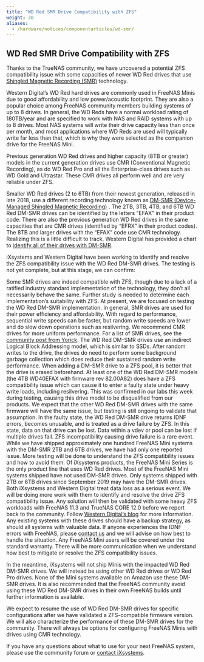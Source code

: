 ```yaml
---
title: "WD Red SMR Drive Compatibility with ZFS"
weight: 30
aliases:
  - /hardware/notices/componentarticles/wd-smr/
---
```


## WD Red SMR Drive Compatibility with ZFS

Thanks to the TrueNAS community, we have uncovered a potential ZFS compatibility issue with some capacities of newer WD Red drives that use [Shingled Magnetic Recording (SMR)](https://en.wikipedia.org/wiki/Shingled_magnetic_recording) technology.

Western Digital’s WD Red hard drives are commonly used in FreeNAS Minis due to good affordability and low power/acoustic footprint. They are also a popular choice among FreeNAS community members building systems of up to 8 drives. In general, the WD Reds have a normal workload rating of 180TB/year and are specified to work with NAS and RAID systems with up to 8 drives. Most NAS systems will write their drive capacity less than once per month, and most applications where WD Reds are used will typically write far less than that, which is why they were selected as the companion drive for the FreeNAS Mini.

Previous generation WD Red drives and higher capacity (8TB or greater) models in the current generation drives use CMR (Conventional Magnetic Recording), as do WD Red Pro and all the Enterprise-class drives such as WD Gold and Ultrastar. These CMR drives all perform well and are very reliable under ZFS.

Smaller WD Red drives (2 to 6TB) from their newest generation, released in late 2018, use a different recording technology known as [DM-SMR (Device-Managed Shingled Magnetic Recording)](https://blog.westerndigital.com/wd-red-nas-drives/) .  The 2TB, 3TB, 4TB, and 6TB WD Red DM-SMR drives can be identified by the letters “EFAX” in their product code. There are also the previous generation WD Red drives in the same capacities that are CMR drives (identified by “EFRX” in their product codes). The 8TB and larger drives with the “EFAX” code use CMR technology.  Realizing this is a little difficult to track, Western Digital has provided a chart to [identify all of their drives with DM-SMR](https://blog.westerndigital.com/wp-content/uploads/2020/04/2020_04_22_WD_SMR_SKUs_1Slide.pdf).

iXsystems and Western Digital have been working to identify and resolve the ZFS compatibility issue with the WD Red DM-SMR drives. The testing is not yet complete, but at this stage, we can confirm:

Some SMR drives are indeed compatible with ZFS, though due to a lack of a ratified industry standard implementation of the technology, they don’t all necessarily behave the same.  Further study is needed to determine each implementation’s suitability with ZFS.  At present, we are focused on testing the WD Red DM-SMR implementation.
In general, SMR drives are used for their power efficiency and affordability. With regard to performance, sequential write speeds can be faster, but random write speeds are lower and do slow down operations such as resilvering. We recommend CMR drives for more uniform performance. For a list of SMR drives, see the [community post from Yorick](https://www.ixsystems.com/community/resources/list-of-known-smr-drives.141/).
The WD Red DM-SMR drives use an indirect Logical Block Addressing model, which is similar to SSDs. After random writes to the drive, the drives do need to perform some background garbage collection which does reduce their sustained random write performance. When adding a DM-SMR drive to a ZFS pool, it is better that the drive is erased beforehand.
At least one of the WD Red DM-SMR models (the 4TB WD40EFAX with firmware rev 82.00A82) does have a ZFS compatibility issue which can cause it to enter a faulty state under heavy write loads, including resilvering. This was confirmed in our labs this week during testing, causing this drive model to be disqualified from our products. We expect that the other WD Red DM-SMR drives with the same firmware will have the same issue, but testing is still ongoing to validate that assumption.
In the faulty state, the WD Red DM-SMR drive returns IDNF errors, becomes unusable, and is treated as a drive failure by ZFS.  In this state, data on that drive can be lost. Data within a vdev or pool can be lost if multiple drives fail.
ZFS incompatibility causing drive failure is a rare event. While we have shipped approximately one hundred FreeNAS Mini systems with the DM-SMR 2TB and 6TB drives, we have had only one reported issue. More testing will be done to understand the ZFS compatibility issues and how to avoid them.
Of iXsystems products, the FreeNAS Mini Series is the only product line that uses WD Red drives. Most of the FreeNAS Mini systems shipped have not used DM-SMR drives. Only systems shipped with 2TB or 6TB drives since September 2019 may have the DM-SMR drives.
Both iXsystems and Western Digital treat data loss as a serious event. We will be doing more work with them to identify and resolve the drive ZFS compatibility issue. Any solution will then be validated with some heavy ZFS workloads with FreeNAS 11.3 and TrueNAS CORE 12.0 before we report back to the community. Follow [Western Digital’s blog](https://blog.westerndigital.com/wd-red-nas-drives/) for more information.
Any existing systems with these drives should have a backup strategy, as should all systems with valuable data. If anyone experiences the IDNF errors with FreeNAS, please [contact us](https://www.ixsystems.com/contact-us/) and we will advise on how best to handle the situation. Any FreeNAS Mini users will be covered under the standard warranty. There will be more communication when we understand how best to mitigate or resolve the ZFS compatibility issues.

In the meantime, iXsystems will not ship Minis with the impacted WD Red DM-SMR drives. We will instead be using other WD Red drives or WD Red Pro drives. None of the Mini systems available on Amazon use these DM-SMR drives. It is also recommended that the FreeNAS community avoid using these WD Red DM-SMR drives in their own FreeNAS builds until further information is available.

We expect to resume the use of WD Red DM-SMR drives for specific configurations after we have validated a ZFS-compatible firmware version. We will also characterize the performance of these DM-SMR drives for the community. There will always be options for configuring FreeNAS Minis with drives using CMR technology.

If you have any questions about what to use for your next FreeNAS system, please use the community forum or [contact iXsystems](https://www.ixsystems.com/contact-us/).
